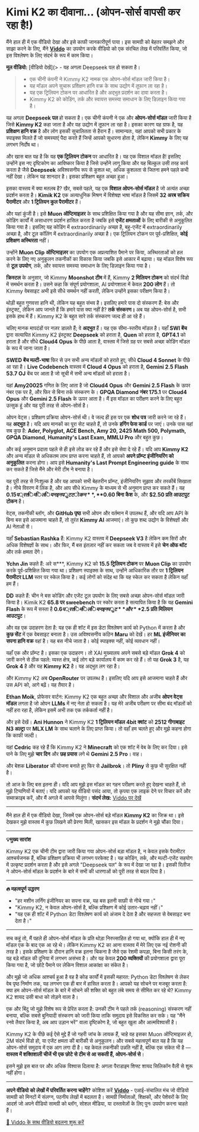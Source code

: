 # Kimi K2 का दीवाना... (ओपन-सोर्स वापसी कर रहा है!)

मैंने हाल ही में एक वीडियो देखा और इसे काफी जानकारीपूर्ण पाया। इस सामग्री को बेहतर समझने और साझा करने के लिए, मैंने **[Viddo](https://viddo.pro/)** का उपयोग करके वीडियो को एक संरचित लेख में परिवर्तित किया, जो इस विश्लेषण के लिए संदर्भ के रूप में काम किया।

**मूल वीडियो:** [वीडियो देखें](> - यह अगला Deepseek पल हो सकता है।
> - एक चीनी कंपनी ने Kimmy K2 नामक एक ओपन-सोर्स मॉडल जारी किया है।
> - यह मॉडल अपने सुचारू प्रशिक्षण हानि वक्र के साथ उद्योग में तूफान ला रहा है।
> - यह एक ट्रिलियन टोकन पर आधारित है और अद्भुत प्रदर्शन का दावा करता है।
> - Kimmy K2 को कोडिंग, तर्क और स्वायत्त समस्या समाधान के लिए डिज़ाइन किया गया है।

यह अगला **Deepseek पल** हो सकता है। एक चीनी कंपनी ने एक और **ओपन-सोर्स मॉडल** जारी किया है जिसे **Kimmy K2** कहा जाता है और यह उद्योग में तूफान ला रहा है। इसका कारण यह ग्राफ है, यह **प्रशिक्षण हानि वक्र** है और लोग इसकी सुचालितता से हैरान हैं। सामान्यतः, यहां आपको सभी प्रकार के स्पाइक्स मिलते हैं जो समस्याएं पैदा करते हैं जिन्हें आपको सुधारना होता है, लेकिन **Kimmy** के लिए यह लगभग निर्दोष था।

और खास बात यह है कि यह **एक ट्रिलियन टोकन** पर आधारित है। यह एक विशाल मॉडल है! इसलिए उन्होंने इस नए दृष्टिकोण का आविष्कार किया है जिसे उन्होंने लागू किया और यह बिल्कुल उसी तरह कार्य करता है जैसे **Deepseek** अविश्वसनीय रूप से कुशल था, अधिक कुशलता से जितना हमने पहले कभी नहीं देखा। लेकिन यह शानदार है। इसका प्रशिक्षण बहुत अच्छा हुआ।

इसका वास्तव में क्या मतलब है? खैर, सबसे पहले, यह एक **विशाल ओपन-सोर्स मॉडल** है जो अत्यंत अच्छा प्रदर्शन करता है। **Kimik K2** एक अत्याधुनिक मिश्रण में विशेषज्ञ भाषा मॉडल है जिसमें **32 अरब सक्रिय पैरामीटर** और **1 ट्रिलियन कुल पैरामीटर** हैं।

और यहां कुंजी है। इसे **Muon ऑप्टिमाइज़र** के साथ प्रशिक्षित किया गया है और यह सीमा ज्ञान, तर्क, और कोडिंग कार्यों में असाधारण प्रदर्शन हासिल करता है जबकि इसे **एजेंट क्षमताओं** के लिए बारीकी से अनुकूलित किया गया है। इसलिए यह कोडिंग में extraordinarily अच्छा है, बहु-एजेंट में extraordinarily अच्छा है, और टूल कॉलिंग में extraordinarily अच्छा है। एक ट्रिलियन टोकन पर पूर्व-प्रशिक्षित, **कोई प्रशिक्षण अस्थिरता** नहीं।

उन्होंने **Muon Clip ऑप्टिमाइज़र** का उपयोग एक अप्रत्याशित पैमाने पर किया, अस्थिरताओं को हल करने के लिए नए अनुकूलन तकनीकों का विकास किया जबकि इसे आकार में बढ़ाया। यह मॉडल विशेष रूप से **टूल उपयोग**, तर्क, और स्वायत्त समस्या समाधान के लिए डिज़ाइन किया गया है।

**क्रिस्टल** के अनुसार, जो Kimmy **Moonshot टीम** में हैं, Kimmy **2 मिलियन टोकन** को संदर्भ विंडो में समर्थन करता है। उसने कहा कि संपूर्ण प्रयोगशाला, AI प्रयोगशाला में केवल **200 लोग** हैं। तो Kimmy वेबसाइट अभी इसे सीधे समर्थन नहीं करती, लेकिन उन्होंने इसका परीक्षण किया है।

थोड़ी बहुत गुणवत्ता हानि थी, लेकिन यह बहुत संभव है। इसलिए हमारे पास दो संस्करण हैं: बेस और इंस्ट्रक्ट, लेकिन आप जानते हैं कि हमारे पास क्या नहीं है? **तर्क संस्करण।** अब यह ओपन-सोर्स है, सभी इसके हाथ में हैं। Kimmy K2 के बहुत सारे तर्क संस्करण जल्द ही आ रहे हैं।

चलिए मानक मापदंडों पर नज़र डालते हैं; वे **अद्भुत** हैं। यह एक सीमा-स्तरीय मॉडल है। यहाँ **SWI बेंच** द्वारा सत्यापित Kimmy K2 इंस्ट्रक्ट **Deepseek** को हराता है, **Quen** को हराता है, **GPT4.1** को हराता है और सीधे **Cloud4 Opus** के पीछे आता है, वास्तव में जिसे ग्रह पर सबसे अच्छा कोडिंग मॉडल के रूप में जाना जाता है।

**SWED बेंच मल्टी-भाषा** फिर से उन सभी अन्य मॉडलों को हराते हुए, सीधे **Cloud 4 Sonnet** के पीछे आ रहा है। **Live Codebench** वास्तव में **Cloud 4 Opus** को हराता है, **Gemini 2.5 Flash** **53.7 OJ** बेंच पर आता है जो सूची में सभी अन्य मॉडलों को हराता है।

यहां **Amy20025** गणित के लिए आता है जो **Cloud4 Opus** और **Gemini 2.5 Flash** के ऊपर नंबर एक पर है, और फिर से बिना तर्क संस्करण के। **GPQA Diamond** **नंबर 175.1** पर **Cloud4 Opus** और **Gemini 2.5 Flash** के ऊपर आता है। मैं इस मॉडल का परीक्षण करने के लिए बहुत उत्सुक हूं और यह पूरी तरह से ओपन-सोर्स है।

ओपन वेट्स। प्रशिक्षण प्रक्रिया ओपन-सोर्स थी। वे जल्द ही इस पर एक **शोध पत्र** जारी करने जा रहे हैं। यह **अद्भुत** है। यदि आप मानकों का पूरा सेट चाहते हैं, तो उनके **हगिंग फेस कार्ड** पर जाएं। उनके पास यहां सब कुछ है: **Ader, Polyglot, ACE Bench, Amy 20, 2425 Math 500, Polymath, GPQA Diamond**, **Humanity's Last Exam, MMLU Pro** और बहुत कुछ।

और कई अनुमान प्रदाता पहले से ही इसे लोड कर रहे हैं और इसे सेवा दे रहे हैं। यदि आप **Kimmy K2** और अन्य मॉडल से अधिकतम लाभ प्राप्त करना चाहते हैं, तो आपको **अपने प्रॉम्प्ट इंजीनियरिंग को अनुकूलित** करना होगा। आप इसे **Humanity's Last Prompt Engineering guide** के साथ कर सकते हैं जिसे मैंने और मेरी टीम ने बनाया है।

यह पूरी तरह से निःशुल्क है और यह आपको सभी बेहतरीन प्रॉम्प्ट, इंजीनियरिंग सुझाव और तरकीबें सिखाता है। नीचे विवरण में लिंक है, और आप सीधे Kimmy के माध्यम से भी अनुमान प्राप्त कर सकते हैं। यह **$0.15 प्रति मिलियन इनपुट टोकन**, **$0.60 बिना कैश** के, और **$2.50 प्रति आउटपुट टोकन** है।

वेट्स, तकनीकी ब्लॉग, और **GitHub पृष्ठ** सभी ओपन और वर्तमान में उपलब्ध हैं, और यदि आप API के बिना बस इसे आजमाना चाहते हैं, तो तुरंत **Kimmy AI** आजमाएं। तो कुछ शब्द उद्योग के विशेषज्ञों और AI नेताओं से।

यहाँ **Sebastian Rashka** हैं: Kimmy K2 वास्तव में **Deepseek V3** है लेकिन कम सिरों और अधिक विशेषज्ञों के साथ। और फिर, मैं बस इंतज़ार नहीं कर सकता जब वे वास्तव में इसे **चेन ऑफ थॉट** और तर्क क्षमता देंगे।

**Ychn Jin** कहते हैं: अरे स***, Kimmy K2 को **15.5 ट्रिलियन टोकन** पर **Muon Clip** का उपयोग करके पूर्व-प्रशिक्षित किया गया था। प्रशिक्षण स्पाइक्स के साथ, उन्होंने आधिकारिक तौर पर **1 ट्रिलियन पैरामीटर LLM** स्तर पर स्केल किया है। कई लोगों को संदेह था कि यह स्केल कर सकता है लेकिन यहाँ हम हैं।

**DD** कहते हैं: चीन ने बस कोडिंग और एजेंट टूल उपयोग के लिए सबसे अच्छा ओपन-सोर्स मॉडल जारी किया है। Kimik K2 **65.8 पर sweebench** पर स्कोर करता है सत्यापित किया है कि यह **Gemini Flash** के रूप में सस्ता है **$0.6 प्रति मिलियन इनपुट** और **$2.5 प्रति मिलियन आउटपुट**।

और वह एक उदाहरण देता है: यह एक ही शॉट में इस डेटा विश्लेषण कार्य को Python में करता है और **कुछ सेंट** में एक वेबसाइट बनाता है। उस अविश्वसनीय कठिन **Maru** को देखें। हर **ML इंजीनियर का सपना हानि वक्र** वहां है। यह बस नीचे जाता है। कोई स्पाइक्स नहीं, कोई व्यवधान नहीं।

यहाँ एक और प्रॉम्प्ट है। इसका एक उदाहरण। तो XAI मुख्यालय अपने सबसे बड़े मॉडल **Grok 4** को जारी करने से ठीक पहले: व्यस्त क्षेत्र, कई लोग बड़े कार्यालय में काम कर रहे हैं। तो यह **Grok 3** है, यह **Grok 4** है और यह **Kimmy K2** है। यह अद्भुत लग रहा है।

और Kimmy K2 अब **OpenRouter** पर उपलब्ध है। इसलिए यदि आप इसे आजमाना चाहते हैं और उस API को, आगे बढ़ें। यह तैयार है।

**Ethan Moik**, प्रोफेसर वार्टन: Kimmy K2 एक बहुत अच्छा और विशाल और अजीब **ओपन वेट्स मॉडल** लगता है जो ओपन **LLMs** में नए नेता हो सकता है। यह मेरे अजीब परीक्षण पर सीमा बंद मॉडलों को नहीं हरा रहा है, लेकिन इसमें अभी तक एक तर्ककर्ता नहीं है।

और इसे देखें। **Ani Hunnon** ने Kimmy K2 **1 ट्रिलियन मॉडल 4bit क्वांट** को **2512 गीगाबाइट N3 अल्ट्रा** पर **MLX LM** के साथ चलाने के लिए प्राप्त किया। तो वहाँ हम चलते हुए और मुझे कहना होगा कि काफी जल्दी।

यहां **Cedric** कह रहे हैं कि Kimmy K2 ने **Minecraft** को एक शॉट में वेब के लिए कर दिया। इसे पाने के लिए मुझे **चार दिन** और **छह प्रयास** लगे थे **Gemini 2.5 Pro**। वाह।

और बेशक **Liberator** की योजना बनाते हुए फिर से **Jailbrok**। तो **Pliny** से कुछ भी सुरक्षित नहीं है।

तो आज के लिए बस इतना ही। यदि आप मुझे इस मॉडल का गहन परीक्षण करते हुए देखना चाहते हैं, तो मुझे टिप्पणियों में बताएं। यदि आपको यह वीडियो पसंद आया, तो कृपया एक लाइक देने पर विचार करें और सब्सक्राइब करें, और मैं अगले में आपसे मिलूंगा।
**संदर्भ लेख:** [Viddo पर देखें](https://viddo.pro/zh/video-result/5768f631-b053-41de-9597-7d5dff151298)

---

मैंने हाल ही में एक वीडियो देखा, जिसमें एक ओपन-सोर्स बड़े मॉडल **Kimmy K2** का जिक्र था। इसे देखकर मुझे वास्तव में कुछ लिखने की प्रेरणा मिली, खासकर इस मॉडल के प्रदर्शन ने मुझे चौंका दिया।

---

**💡मुख्य सारांश**

Kimmy K2 एक चीनी टीम द्वारा जारी किया गया ओपन-सोर्स बड़ा मॉडल है, न केवल इसके पैरामीटर आश्चर्यजनक हैं, बल्कि प्रशिक्षण प्रक्रिया भी लगभग परफेक्ट है। यह कोडिंग, तर्क, और मल्टी-एजेंट सहयोग में उत्कृष्ट प्रदर्शन करता है और इसे अगले "Deepseek पल" के रूप में देखा जा रहा है। इसकी रिलीज ने ओपन-सोर्स मॉडल के प्रदर्शन के बारे में सभी की धारणाओं को पूरी तरह से बदल दिया है।

---

**🔥 महत्वपूर्ण उद्धरण**

- "हर मशीन लर्निंग इंजीनियर का सपना वक्र, यह बस इतनी साफ़ी से नीचे गया।"
- "Kimmy K2, न केवल ओपन-सोर्स है, बल्कि प्रशिक्षण में कोई उतार-चढ़ाव नहीं।"
- "यह एक ही शॉट में Python डेटा विश्लेषण कार्य को अंजाम दे देता है और सहजता से वेबसाइट बना देता है।"

---

सच कहूं तो, मैं पहले ही ओपन-सोर्स मॉडल के प्रति थोड़ा निरुत्साहित हो गया था, क्योंकि हाल ही में नए मॉडल एक के बाद एक आ रहे थे। लेकिन Kimmy K2 का आना वास्तव में मेरे लिए एक नई रोशनी की तरह है। इसके प्रशिक्षण के दौरान हानि वक्र इतना चिकना है जैसे एक रेशमी कपड़ा, बिना किसी तरंग के, यह बड़े मॉडल की दुनिया में लगभग असंभव है। और यह केवल **200 व्यक्तियों** की प्रयोगशाला द्वारा पूरा किया गया है, जो छोटे पैमाने पर लेकिन विशाल आकांक्षा का संकेत है।

और मुझे जो अधिक आश्चर्य हुआ है वह है कोड कार्यों में इसकी महारत: Python डेटा विश्लेषण से लेकर वेब पृष्ठ निर्माण तक, यह लगभग एक ही बार में हासिल करता है। आपको यह सोचने पर मजबूर करता है: क्या हम ओपन-सोर्स मॉडल के बारे में सोचने की शक्ति को बहुत लंबे समय से सीमित कर रहे थे? Kimmy K2 शायद उसी बाधा को तोड़ने वाला है।

एक और बिंदु जो मुझे विशेष रूप से प्रेरित करता है: उनकी टीम ने पहले तर्क (reasoning) संस्करण नहीं बनाया, बल्कि सबसे बुनियादी संस्करण को जारी किया ताकि समुदाय इसे विकसित कर सके। यह "मैंने रनवे तैयार किया है, अब आप उड़ान भरें" वाला दृष्टिकोण है, जो बहुत खुला और आत्मविश्वासी है।

Kimmy K2 के पीछे कई ऐसे मुद्दे हैं जो गहरी जांच के लायक हैं, चाहे वह इसका Muon ऑप्टिमाइज़र हो, 2M संदर्भ विंडो हो, या एजेंट क्षमता की बारीकी से अनुकूलन। और सबसे महत्वपूर्ण बात यह है कि यह ओपन-सोर्स समुदाय में एक आग लगा दी है। यह केवल तकनीकी उन्नति नहीं है, बल्कि एक संकेत भी है — **वास्तव में शक्तिशाली चीजें भी एक छोटे से टीम से आ सकती हैं, ओपन-सोर्स से**।

इसने मुझे इस बात पर और अधिक विश्वास दिलाया है: अगला पैराडाइम शिफ्ट शायद सिलिकॉन वैली से शुरू नहीं होगा।

---

**अपने वीडियो को लेखों में परिवर्तित करना चाहेंगे?** कोशिश करें **[Viddo](https://viddo.pro/)** - एआई-संचालित मंच जो वीडियो सामग्री को मिनटों में संलग्न, पठनीय लेखों में बदलता है। सामग्री निर्माताओं, शिक्षकों, और पेशेवरों के लिए आदर्श जो अपने वीडियो सामग्री को ब्लॉग, सोशल मीडिया, या दस्तावेज़ों के लिए पुनः उपयोग करना चाहते हैं।

[🚀 Viddo के साथ वीडियो बदलना शुरू करें](https://viddo.pro/)